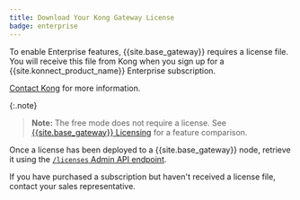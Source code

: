 ```yaml
---
title: Download Your Kong Gateway License
badge: enterprise
---
```


To enable Enterprise features, {{site.base_gateway}} requires a license file.
You will receive this file from Kong when you sign up for a
{{site.konnect_product_name}} Enterprise subscription.

[Contact Kong](https://konghq.com/get-started) for more information.

{:.note}
> **Note:** The free mode does not require a license. See
[{{site.base_gateway}} Licensing](/gateway/{{page.kong_version}}/licenses)
for a feature comparison.

Once a license has been deployed to a {{site.base_gateway}} node, retrieve it
using the [`/licenses` Admin API endpoint](/gateway/{{page.kong_version}}/licenses/examples/).

If you have purchased a subscription but haven't received a license file,
contact your sales representative.
